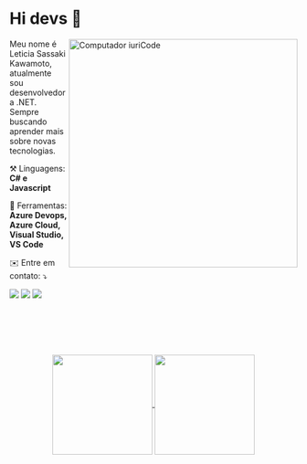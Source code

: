 # Hi devs 👋

<img src="https://raw.githubusercontent.com/MicaelliMedeiros/micaellimedeiros/master/image/computer-illustration.png" min-width="300px" max-width="300px" width="400px" align="right" alt="Computador iuriCode">

<p align="left"> 
  Meu nome é Leticia Sassaki Kawamoto, atualmente sou desenvolvedora .NET.<br>
  Sempre buscando aprender mais sobre novas tecnologias.
</p>

<p align="left">
 ⚒️ Linguagens: <strong>C# e Javascript</strong>
</p>

<p align="left">
  💼 Ferramentas: <strong>Azure Devops, Azure Cloud, Visual Studio, VS Code</strong>
</p>

<p align="left">
 ✉️ Entre em contato: ⤵️
</p>

<p align="left">
  <a href="mailto:leticiac.0401@gmail.com" alt="Gmail">
  <img src="https://img.shields.io/badge/-Gmail-FF0000?style=flat-square&labelColor=FF0000&logo=gmail&logoColor=white&link=leticiac.0401@gmail.com" /></a>

  <a href="https://www.linkedin.com/in/leticia-sassaki-kawamoto" alt="Linkedin">
  <img src="https://img.shields.io/badge/-Linkedin-0e76a8?style=flat-square&logo=Linkedin&logoColor=white&link=https://www.linkedin.com/in/leticia-sassaki-kawamoto" /></a>
 
  <a href="https://leticiasassaki.medium.com" alt="Medium">
  <img src="https://img.shields.io/badge/-Medium-000000?style=flat-square&logo=Medium&logoColor=white&link=https://leticiasassaki.medium.com" /></a>
  
<br><br><br><br>

<p align=center>
  <a href="https://github.com/anuraghazra/github-readme-stats" title="Top Langs">
    <img height=175 align="center" src="https://github-readme-stats.vercel.app/api/top-langs/?username=leticiasassaki&layout=compact&theme=gotham">
  </a>
  <a href="https://github.com/anuraghazra/github-readme-stats" title="About Me">
  <img height=175 align="center" src="https://github-readme-stats.vercel.app/api?username=leticiasassaki&show_icons=true&layout=compact&theme=gotham" />
  </a>
</p>

</h2>
